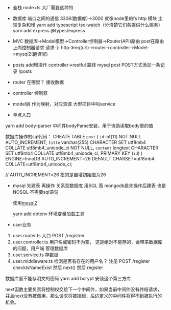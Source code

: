 <!-- 联合XB2一起学习 -->

- 全栈 node+ts
大厂需要这种的
- 数据库
    端口之间的通信 3306(数据库)->3000
    就像node里的fs http 模块 比较复杂和慢
    yarn add typescript tsc-watch（分清楚它们各提供什么服务）
    yarn add express @types/express

- MVC 
数据库->Model模型->Controller控制器->Router(API)路由
post在路由上向控制器请求
请求-》http-》req(url)->router->controller->Model->mysql2(翻译官)

- posts add增操作
controller->restful 路径
mysql post POST方式添加一条记录   /posts
- router 在哪里？ 接收数据
- controller 控制器
- model层 作为映射，对应资源 大型项目中叫service

- 单点入口 


yarn add body-parser  中间件bodyParse安装，用于协助读取body里的值

数据库操作的sql代码：
CREATE TABLE `post` (
  `id` int(11) NOT NULL AUTO_INCREMENT,
  `title` varchar(255) CHARACTER SET utf8mb4 COLLATE utf8mb4_unicode_ci NOT NULL,
  `content` longtext CHARACTER SET utf8mb4 COLLATE utf8mb4_unicode_ci,
  PRIMARY KEY (`id`)
) ENGINE=InnoDB AUTO_INCREMENT=26 DEFAULT CHARSET=utf8mb4 COLLATE=utf8mb4_unicode_ci;

// AUTO_INCREMENT=26   指的是自增初始值为26

 - mysql 先建表  再操作  关系型数据库  用SQL
    而 mongodb是先操作后建表  也是NOSQL 不需要sql语句

    使用[mysql2](https://segmentfault.com/a/1190000020965182)


    yarn add dotenv   环境变量加载工具

  - user业务
  1. user.router.ts 入口  POST  /registrer
  2. user.controller.ts 用户名或密码不为空， 这是绝对不能存的，会带来数据库的问题，用户端 管理数据库
  3. user.service.ts 存数据
  4. user.middleware.ts 检测是否有存在的用户名？  注册
  POST /register  checkIsNameExist 然后 next() 然后 register

  数据库里不能存明文的密码  yarn add bcrypt  安装这个第三方库

  next函数主要负责将控制权交给下一个中间件，如果当前中间件没有终结请求，并且next没有被调用，那么请求将被挂起，后边定义的中间件将得不到被执行的机会。